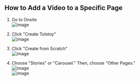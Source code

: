 ## How to Add a Video to a Specific Page

1. Go to Onsite  
![image](https://github.com/user-attachments/assets/5524aef9-7ff5-4316-9a59-bab985b18f58)

2. Click "Create Tolstoy"  
![image](https://github.com/user-attachments/assets/b97ff50e-73f4-4ac2-951e-4a81d2b320c5)

3. Click "Create from Scratch"  
![image](https://github.com/user-attachments/assets/21c0397a-cf8a-4480-bc02-d41431b39239)

4. Choose "Stories" or "Carousel." Then, choose "Other Pages."  
![image](https://github.com/user-attachments/assets/5a86283c-77d3-4818-80d7-0b851d24b40f)  
![image](https://github.com/user-attachments/assets/584456bc-4889-4d67-88a3-71e55325f625)